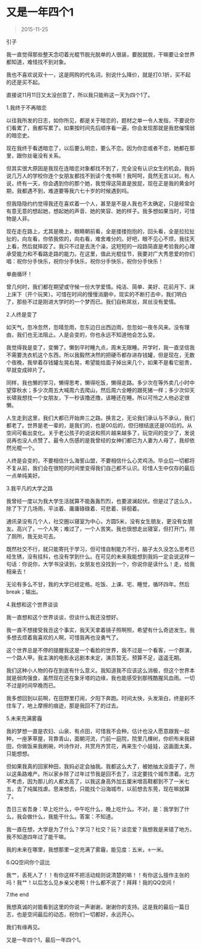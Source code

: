 # 又是一年四个1

> 2015-11-25

引子

我一直觉得那些整天念叨着光棍节脱光脱单的人很装，要脱就脱，干嘛要让全世界都知道，难怪找不到对象。

我也不喜欢说双十一，这是网购的代名词，别说什么降价，就是打0.1折，买不起的还是买不起。

直接说11月11日又太没创意了，所以我只能称这一天为四个1了。

1.我终于不再暗恋

以往我所发的日志，如你所见，都是关于暗恋的，题材之单一令人发指，不要说你们看累了，我都写累了。如果按时间先后顺序看一遍，你会发现那就是我悲催懦弱的暗恋史。

现在我终于看透暗恋了，以后要么明恋，要么不恋。因为你恋或者不恋，她都在那里，跟你丝毫没有关系。

但其实很大原因是我现在连暗恋对象都找不到了，完全没有认识女生的机会。我妈说几万人的学校你连个女朋友都找不到读个鬼书啊！我呵呵，竟然无言以对。有人说，终有一天，你会遇到你的那个她，我觉得这简直是放屁，现在正是我的黄金时期，我都遇不到，难道要等我六七十岁的时候遇到吗。

但我隐隐约约觉得我还在喜欢着一个人，甚至是不是人我也不太确定，只是经常会有意无意的想起她，想起她的声音、她的笑容、她的样子。我多想如果当时，可惜物是人非。

现在走在路上，尤其是晚上，眼睛朝前看，全是搂搂抱抱的，回头看，全是拉拉扯扯的，向左看，你侬我侬的，向右看，难舍难分的。好吧，眼不见心不烦，我往天上看，然后就摔跤了。我只不过是去洗个澡，这短短的一段路简直是考验我的心理承受能力和不看路走路的能力。在这里，值此光棍佳节，我要对广大秀恩爱的你们唱：祝你分手快乐，祝你分手快乐，祝你分手快乐，祝你分手快乐！

单曲循环！

曾几何时，我们都在期望或守候一份大学爱情。纯洁、简单、美好、花前月下、床上床下（开个玩笑）。可惜在时间的慢慢消磨中，现实的不断打击中，我们明白了，那些不过是刚进大学时的一个梦而已。我们自称屌丝，屌丝没有爱情。

2.人终是变了

如天气，忽冷忽然，忽晴忽雨，忽东边日出西边雨，忽忽如一夜冬风来。没有理由，我们也无法阻止。人是会变的，你也永远不知道他会怎么变。

我觉得我是变了，变懒了。懒到平时睡九点，周末无限睡。开学时，我一直坚信我不需要洗衣机这个东西，所以我毅然决然的把硬币都存进存钱罐，但是现在，无数个夜晚，我举着存钱罐左晃右晃，希望能给面子掉出来几个，如果不是看它挺贵，早就变成碎片了。

同样，我也懒的学习，懒得思考，懒得吃饭，懒得走路。多少次在等外卖几小时中望穿秋水；多少次周五大喊周六去爬山，然后周六全睡的跟死猪一样；多少次仰天长啸我想找一个女朋友，下一秒该撸还撸，该睡还在睡。所以可怜之人他必定很懒。

人生走到这里，我们大都已开始奔三之路。换言之，无论我们承认与不承认，我们都老了。世界是老一辈的，是我们的，也是00后的，但归根结底还是00后的。从空间可看出变化。关于老公孩子的说说和照片越来越多了，玩空间的变少了，发说说再也没人点赞了。最令人伤感的是我曾经的女神们都已为人妻为人母了，我却依然光棍一个。

人终是会变的，不要相信什么海誓山盟，不要相信什么心灵鸡汤。毕业后一切都将不复从前，我们会在很短的时间里变得我们自己都不认识。珍惜人生中仅存的最后一点单纯美好。

3.我平凡的大学之路

我曾经一度以为我大学生活就算不能轰轰烈烈，也要波澜起伏。但是过了这么久，除了下了几场雨，平淡着、庸庸碌碌着、可悲着、徘徊着。

通讯录没有几个人，社交圈以寝室为中心，方圆5米，没有女生朋友，更没有女朋友。高兴了，一个人笑；难过了，一个人苦笑。我也很想走出寝室，但打开门，除了厕所，我无处可去。

既然社交不行，就只能寄托于学习，但可惜自制能力不行，脑子太久没怎么思考已经生锈，没有挂科，也没有学到什么。在可见的未来我能想到我妈一定会说这样一句话：你说你，大学书没读到，女朋友也没找到一个，你说你是读什么！走，给我相亲去！

无论有多么不甘，我的大学已经定格。吃饭、上课、宅、睡觉，循环四年。然后break；输出。

4.我想和这个世界谈谈

我一直想和这个世界谈谈，但谈什么我还没想好。

我一直不想接受我丑这个事实，我天天拿着镜子照啊照，希望有什么奇迹发生。我多想去烦着我喜欢的人啊，可惜我再也没勇气了。

这个世界总是不停的提醒我这是一个看脸的世界，我不过是一个看客，一个群演，一个路人甲。我主演的电影永远剧本未定，演员暂无，预算不足，遥遥无期。

我们这种小人物的存在到底有什么意义。我知道我不应该这么消极，但这个世界本就是弱肉强食，虽然现在还在象牙塔的边缘，我也能感受到那残酷腥风血雨。一切不过是时间早晚而已。

我多想回到以前啊，在田野里打闹，夕阳下奔跑。时间太快，头发渐白，终是刹不住车了，地上摩擦的痕迹，那是我回不了的过去。

5.未来充满雾霾

我的梦想一直是农妇、山泉、有点田，可惜我不会种。估计也没人愿意跟我一起种，一座茅草屋，背靠青山，面朝河流，门前一庭院，院里几棵树，你织布来我耕田，你做饭来我刷碗，吟诗作对，共赏月齐赏花，再来生个小娃娃，这画面太美，只能想想。

但如果我真的回家种田，我妈必定会抽我。我都这么大了，被她抽太没面子了，所以这条路难产。所以家乡除了过年过节我是回不去了，注定要找个城市漂着。北方不考虑，因为那儿的人都太高了，以我这身高外加五厘米增高鞋都到不了一米七五，去了纯属找虐。思来想去，只能找个沿海城市，以前想去东莞，现在嘛就算了。

吾日三省吾身：早上吃什么，中午吃什么，晚上吃什么。不对，是：我学到了什么，我会做什么，我能干什么。答案：不知道。

我一直在想，大学是为了什么？学习？社交？玩？谈恋爱？我想我是来错了地方。我不知道四年过了能干嘛。

我的未来在哪里，我想那里一定充满了雾霾，能见度：五米，±一米。

6.QQ空间你个逗比

我艹，丢死人了！！有你这样不把活动规则说清楚的嘛！！有你这么擅作主张的吗！我艹！以后怎么见乡亲父老啊！什么都不说了！拜拜！我的QQ空间！

7.the end

我想真诚的对能看到这里的你说一声谢谢，谢谢你的支持。这是我的最后一篇日志，也是空间最后的动态，祝你们一切都好，永远开心。

我们有缘再见。

又是一年四个1，最后一年四个1。